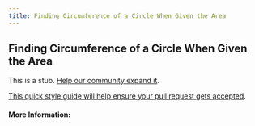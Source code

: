 ```yaml
---
title: Finding Circumference of a Circle When Given the Area
---
```

## Finding Circumference of a Circle When Given the Area

This is a stub. [Help our community expand it](https://github.com/freecodecamp/guides/tree/master/src/pages/articles/math/finding-circumference-of-a-circle-when-given-the-area/index.md).

[This quick style guide will help ensure your pull request gets accepted](https://github.com/freecodecamp/guides/blob/master/README.md).

<!-- The article goes here, in GitHub-flavored Markdown. Feel free to add YouTube videos, images, and CodePen/JSBin embeds  -->

#### More Information:
<!-- Please add any articles you think might be helpful to read before writing the article -->


